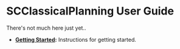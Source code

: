 # SCClassicalPlanning User Guide

There's not much here just yet..

* **[Getting Started](./docs/user-guide/getting-started.md):** Instructions for getting started.
